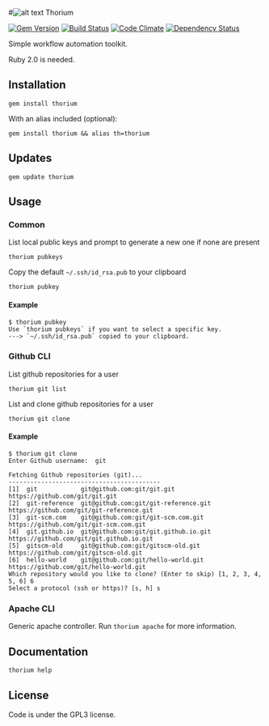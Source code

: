 #![alt text](https://cdn0.iconfinder.com/data/icons/typicons-2/24/th-small-32.png "Th90") Thorium

[![Gem Version](http://img.shields.io/gem/v/thorium.svg)][gem]
[![Build Status](https://travis-ci.org/dzotokan/thorium.svg?branch=master)](https://travis-ci.org/dzotokan/thorium)
[![Code Climate](https://codeclimate.com/github/dzotokan/thorium/badges/gpa.svg)](https://codeclimate.com/github/dzotokan/thorium)
[![Dependency Status](https://gemnasium.com/dzotokan/thorium.svg)](https://gemnasium.com/dzotokan/thorium)


[gem]: https://rubygems.org/gems/thorium

Simple workflow automation toolkit.

Ruby 2.0 is needed.

## Installation

    gem install thorium
    
With an alias included (optional):

    gem install thorium && alias th=thorium
    
## Updates

    gem update thorium    

## Usage

### Common

List local public keys and prompt to generate a new one if none are present

    thorium pubkeys
    
Copy the default `~/.ssh/id_rsa.pub` to your clipboard

    thorium pubkey                                                                                               

#### Example

    $ thorium pubkey                                  
    Use `thorium pubkeys` if you want to select a specific key.
    ---> `~/.ssh/id_rsa.pub` copied to your clipboard.

### Github CLI

List github repositories for a user

    thorium git list

List and clone github repositories for a user

    thorium git clone
    
#### Example

    $ thorium git clone
    Enter Github username:  git

    Fetching Github repositories (git)...
    ------------------------------------------
    [1]  git            git@github.com:git/git.git            https://github.com/git/git.git
    [2]  git-reference  git@github.com:git/git-reference.git  https://github.com/git/git-reference.git
    [3]  git-scm.com    git@github.com:git/git-scm.com.git    https://github.com/git/git-scm.com.git
    [4]  git.github.io  git@github.com:git/git.github.io.git  https://github.com/git/git.github.io.git
    [5]  gitscm-old     git@github.com:git/gitscm-old.git     https://github.com/git/gitscm-old.git
    [6]  hello-world    git@github.com:git/hello-world.git    https://github.com/git/hello-world.git
    Which repository would you like to clone? (Enter to skip) [1, 2, 3, 4, 5, 6] 6
    Select a protocol (ssh or https)? [s, h] s
    
  
### Apache CLI
  
Generic apache controller.
Run `thorium apache` for more information.

## Documentation

    thorium help

License
-------
Code is under the GPL3 license.
